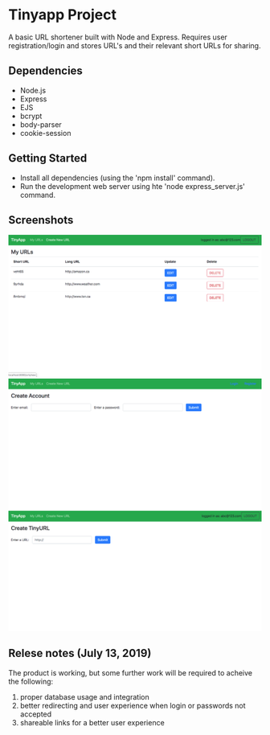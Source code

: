 # Tinyapp Project

A basic URL shortener built with Node and Express. Requires user registration/login and stores URL's and their relevant short URLs for sharing.

## Dependencies

- Node.js
- Express
- EJS
- bcrypt
- body-parser
- cookie-session

## Getting Started

- Install all dependencies (using the 'npm install' command).
- Run the development web server using hte 'node express_server.js' command.

## Screenshots
!["Screenshot of URL page"](https://github.com/therealarcher/tinyapp/blob/user-registration/docs/MyUrls_listing.png)
!["Screenshot of Create Account"](https://github.com/therealarcher/tinyapp/blob/user-registration/docs/Create_account.png)
!["Screenshot of new URL"](https://github.com/therealarcher/tinyapp/blob/user-registration/docs/Create_new_url.png)

## Relese notes (July 13, 2019)
The product is working, but some further work will be required to acheive the following:

1) proper database usage and integration
2) better redirecting and user experience when login or passwords not accepted
3) shareable links for a better user experience
